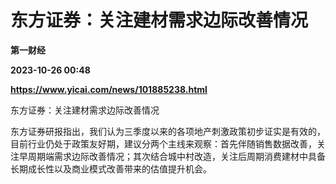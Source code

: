 # 东方证券：关注建材需求边际改善情况
**第一财经**

**2023-10-26 00:48**

**https://www.yicai.com/news/101885238.html**

东方证券：关注建材需求边际改善情况

东方证券研报指出，我们认为三季度以来的各项地产刺激政策初步证实是有效的，目前行业仍处于政策友好期，建议分两个主线来观察：首先伴随销售数据改善，关注早周期端需求边际改善情况；其次结合城中村改造，关注后周期消费建材中具备长期成长性以及商业模式改善带来的估值提升机会。